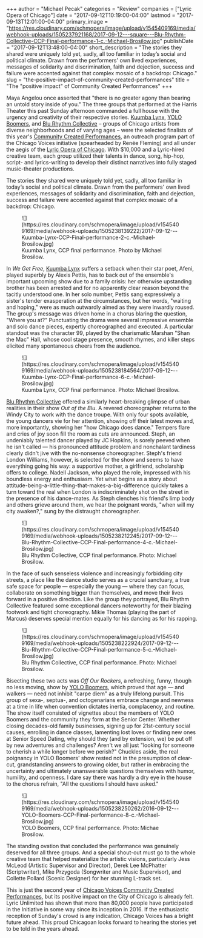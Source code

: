 +++
author = "Michael Pecak"
categories = "Review"
companies = ["Lyric Opera of Chicago"]
date = "2017-09-12T10:19:00-04:00"
lastmod = "2017-09-13T12:01:00-04:00"
primary_image = "https://res.cloudinary.com/schmopera/image/upload/v1545409169/media/webhook-uploads/1505237921168/2017-09-12---square---Blu-Rhythm-Collective-CCP-Final-performance-1-c.-Michael-Brosilow.jpg"
publishDate = "2017-09-12T13:48:00-04:00"
short_description = "The stories they shared were uniquely told yet, sadly, all too familiar in today’s social and political climate. Drawn from the performers&#039; own lived experiences, messages of solidarity and discrimination, faith and dejection, success and failure were accented against that complex mosaic of a backdrop: Chicago."
slug = "the-positive-impact-of-community-created-performances"
title = "The &quot;positive impact&quot; of Community Created Performances"
+++

Maya Angelou once asserted that "there is no greater agony than bearing an untold story inside of you." The three groups that performed at the Harris Theater this past Sunday afternoon commanded a full house with the urgency and creativity of their respective stories. [Kuumba Lynx](http://www.kuumbalynx.com/), [YOLO Boomers](https://www.youtube.com/watch?v=5HhHc41UtB8), and [Blu Rhythm Collective](https://www.facebook.com/Blurhythmchicago/) – groups of Chicago artists from diverse neighborhoods and of varying ages – were the selected finalists of this year's [Community Created Performances](https://www.lyricopera.org/concertstickets/calendar/2017-2018-other/productions/lyricopera/community-created-performances), an outreach program part of the Chicago Voices initiative (spearheaded by Renée Fleming) and all under the aegis of the [Lyric Opera of Chicago](/scene/companies/lyric-opera-of-chicago/). With $10,000 and a Lyric-hired creative team, each group utilized their talents in dance, song, hip-hop, script- and lyrics-writing to develop their distinct narratives into fully staged music-theater productions.
 
The stories they shared were uniquely told yet, sadly, all too familiar in today’s social and political climate. Drawn from the performers' own lived experiences, messages of solidarity and discrimination, faith and dejection, success and failure were accented against that complex mosaic of a backdrop: Chicago.

<figure data-type="image">
![](https://res.cloudinary.com/schmopera/image/upload/v1545409169/media/webhook-uploads/1505238139222/2017-09-12---Kuumba-Lynx-CCP-Final-performance-2-c.-Michael-Brosilow.jpg)
<figcaption>Kuumba Lynx, CCP final performance. Photo by Michael Brosilow.</figcaption>
</figure>
 
In *We Get Free*, [Kuumba Lynx](http://www.kuumbalynx.com/) suffers a setback when their star poet, Afeni, played superbly by Alexis Pettis, has to back out of the ensemble's important upcoming show due to a family crisis: her otherwise upstanding brother has been arrested and for no apparently clear reason beyond the tacitly understood one. In her solo number, Pettis sang expressively a sister's tender exasperation at the circumstances, but her words, "waiting and hoping," were as much outwardly aimed as they were inwardly roused. The group's message was driven home in a chorus blaring the question, "Where you at?" Punctuating the drama were several impressive ensemble and solo dance pieces, expertly choreographed and executed. A particular standout was the character 99, played by the charismatic Marshan "Shan the Mac" Hall, whose cool stage presence, smooth rhymes, and killer steps elicited many spontaneous cheers from the audience.

<figure data-type="image">
![](https://res.cloudinary.com/schmopera/image/upload/v1545409169/media/webhook-uploads/1505238184564/2017-09-12---Kuumba-Lynx-CCP-Final-performance-6-c.-Michael-Brosilow.jpg)
<figcaption>Kuumba Lynx, CCP final performance. Photo: Michael Brosilow.</figcaption>
</figure>
 
[Blu Rhythm Collective](https://www.facebook.com/Blurhythmchicago/) offered a similarly heart-breaking glimpse of urban realities in their show *Out of the Blu*. A revered choreographer returns to the Windy City to work with the dance troupe. With only four spots available, the young dancers vie for her attention, showing off their latest moves and, more importantly, showing her "how Chicago does dance." Tempers flare and cries of joy soon fill the room as cuts are announced. Steph, an undeniably talented dancer played by JC Hopkins, is sorely peeved when he isn't called — his pronounced attitude problem and nonchalant tardiness clearly didn't jive with the no-nonsense choreographer. Steph's friend London Williams, however, is selected for the show and seems to have everything going his way: a supportive mother, a girlfriend, scholarship offers to college. Nadell Jackson, who played the role, impressed with his boundless energy and enthusiasm. Yet what begins as a story about attitude-being-a-little-thing-that-makes-a-big-difference quickly takes a turn toward the real when London is indiscriminately shot on the street in the presence of his dance-mates. As Steph clenches his friend's limp body and others grieve around them, we hear the poignant words, "when will my city awaken?," sung by the distraught choreographer. 

<figure data-type="image">
![](https://res.cloudinary.com/schmopera/image/upload/v1545409169/media/webhook-uploads/1505238212245/2017-09-12---Blu-Rhythm-Collective-CCP-Final-performance-4-c.-Michael-Brosilow.jpg)
<figcaption>Blu Rhythm Collective, CCP final performance. Photo: Michael Brosilow.</figcaption>
</figure>

In the face of such senseless violence and increasingly forbidding city streets, a place like the dance studio serves as a crucial sanctuary, a true safe space for people — especially the young — where they can focus, collaborate on something bigger than themselves, and move their lives forward in a positive direction. Like the group they portrayed, Blu Rhythm Collective featured some exceptional dancers noteworthy for their blazing footwork and tight choreography. Mikie Thomas (playing the part of Marcus) deserves special mention equally for his dancing as for his rapping.

<figure data-type="image">
![](https://res.cloudinary.com/schmopera/image/upload/v1545409169/media/webhook-uploads/1505238222924/2017-09-12---Blu-Rhythm-Collective-CCP-Final-performance-5-c.-Michael-Brosilow.jpg)
<figcaption>Blu Rhythm Collective, CCP final performance. Photo: Michael Brosilow.</figcaption>
</figure>

Bisecting these two acts was *Off Our Rockers*, a refreshing, funny, though no less moving, show by [YOLO Boomers](https://www.youtube.com/watch?v=5HhHc41UtB8), which proved that age — and walkers — need not inhibit "carpe diem" as a truly lifelong pursuit. This group of sexa-, septua-, and octogenarians embrace change and newness at a time in life when convention dictates inertia, complacency, and routine. The show itself consisted of vignettes about the members of YOLO Boomers and the community they form at the Senior Center. Whether closing decades-old family businesses, signing up for 21st-century social causes, enrolling in dance classes, lamenting lost loves or finding new ones at Senior Speed Dating, why should they (and by extension, we) be put off by new adventures and challenges? Aren't we all just "looking for someone to cherish a while longer before we perish?" Chuckles aside, the real poignancy in YOLO Boomers' show rested not in the presumption of clear-cut, grandstanding answers to growing older, but rather in embracing the uncertainty and ultimately unanswerable questions themselves with humor, humility, and openness. I dare say there was hardly a dry eye in the house to the chorus refrain, "All the questions I should have asked."

<figure data-type="image">
![](https://res.cloudinary.com/schmopera/image/upload/v1545409169/media/webhook-uploads/1505238250262/2016-09-12---YOLO-Boomers-CCP-Final-performance-8-c.-Michael-Brosilow.jpg)
<figcaption>YOLO Boomers, CCP final performance. Photo: Michae Brosilow.</figcaption>
</figure>
 
The standing ovation that concluded the performance was genuinely deserved for all three groups. And a special shout-out must go to the whole creative team that helped materialize the artistic visions, particularly Jess McLeod (Artistic Supervisor and Director), Derek Lee McPhatter (Scriptwriter), Mike Przygoda (Songwriter and Music Supervisor), and Collette Pollard (Scenic Designer) for her stunning L-track set.

This is just the second year of [Chicago Voices Community Created Performances](https://www.lyricopera.org/concertstickets/calendar/2017-2018-other/productions/lyricopera/community-created-performances), but its positive impact on the City of Chicago is already felt. Lyric Unlimited has shown that more than 80,000 people have participated in the Initiative in some way since its inception in 2016. If the enthusiastic reception of Sunday's crowd is any indication, Chicago Voices has a bright future ahead. This proud Chicagoan looks forward to hearing the stories yet to be told in the years ahead.

